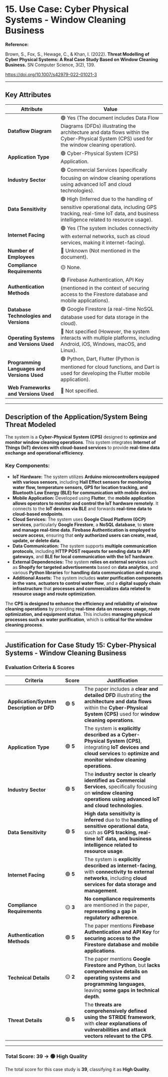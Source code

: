 # 15. Use Case: Cyber Physical Systems - Window Cleaning Business

**Reference:**

Brown, S., Fox, S., Hewage, C., & Khan, I. (2022). **Threat Modelling of Cyber Physical Systems: A Real Case Study Based on Window Cleaning Business.** SN Computer Science, 3(2), 139.

https://doi.org/10.1007/s42979-022-01021-3

---

## **Key Attributes**

| **Attribute** | **Value** |
| --- | --- |
| **Dataflow Diagram** | 🟢 Yes (The document includes Data Flow Diagrams (DFDs) illustrating the architecture and data flows within the Cyber-Physical System (CPS) used for the window cleaning operation). |
| **Application Type** | 🟢 Cyber-Physical System (CPS) Application. |
| **Industry Sector** | 🟢 Commercial Services (specifically focusing on window cleaning operations using advanced IoT and cloud technologies). |
| **Data Sensitivity** | 🟢 High (Inferred due to the handling of sensitive operational data, including GPS tracking, real-time IoT data, and business intelligence related to resource usage). |
| **Internet Facing** | 🟢 Yes (The system includes connectivity with external networks, such as cloud services, making it internet-facing). |
| **Number of Employees** | 🔴 Unknown (Not mentioned in the document). |
| **Compliance Requirements** | 🟡 None. |
| **Authentication Methods** | 🟢 Firebase Authentication, API Key (mentioned in the context of securing access to the Firestore database and mobile applications). |
| **Database Technologies and Versions** | 🟢 Google Firestore (a real-time NoSQL database used for data storage in the cloud). |
| **Operating Systems and Versions Used** | 🔴 Not specified (However, the system interacts with multiple platforms, including Android, iOS, Windows, macOS, and Linux). |
| **Programming Languages and Versions Used** | 🟢 Python, Dart, Flutter (Python is mentioned for cloud functions, and Dart is used for developing the Flutter mobile application). |
| **Web Frameworks and Versions Used** | 🔴 Not specified. |

---

## **Description of the Application/System Being Threat Modeled**

The system is a **Cyber-Physical System (CPS)** designed to **optimize and monitor window cleaning operations**. This system integrates **Internet of Things (IoT) devices with cloud-based services** to provide **real-time data exchange and operational efficiency**.

### **Key Components:**

- **IoT Hardware:** The system utilizes **Arduino microcontrollers equipped with various sensors**, including **Hall Effect sensors for monitoring water flow, temperature sensors, GPS for location tracking, and Bluetooth Low Energy (BLE) for communication with mobile devices**.
- **Mobile Application:** Developed using **Flutter**, the **mobile application allows operators to monitor and control the IoT hardware remotely**. It connects to the **IoT devices via BLE** and forwards **real-time data to cloud-based endpoints**.
- **Cloud Services:** The system uses **Google Cloud Platform (GCP) services**, particularly **Google Firestore**, a **NoSQL database**, to **store and manage real-time data**. **Firebase Authentication is employed to secure access**, ensuring that **only authorized users can create, read, update, or delete data**.
- **Data Communication:** The system supports **multiple communication protocols**, including **HTTP POST requests for sending data to API gateways**, and **BLE for local communication with the IoT hardware**.
- **External Dependencies:** The system **relies on external services** such as **Shopify for targeted advertisements** based on **data analytics**, and various **Python libraries** for **handling data communication and storage**.
- **Additional Assets:** The system includes **water purification components in the vans**, **actuators to control water flow**, and a **digital supply chain infrastructure** that **processes and commercializes data related to resource usage and route optimization**.

The **CPS is designed to enhance the efficiency and reliability of window cleaning operations** by providing **real-time data on resource usage, route optimization, and equipment status**. This includes **managing physical processes such as water purification**, which is **critical for the window cleaning process**.

---

## **Justification for Case Study 15: Cyber-Physical Systems - Window Cleaning Business**

### **Evaluation Criteria & Scores**

| **Criteria** | **Score** | **Justification** |
| --- | --- | --- |
| **Application/System Description or DFD** | 🟢 **5** | The paper includes a **clear and detailed DFD** illustrating **the architecture and data flows** within the **Cyber-Physical System (CPS)** used for **window cleaning operations**. |
| **Application Type** | 🟢 **5** | The system is **explicitly described as a Cyber-Physical System (CPS)**, integrating **IoT devices and cloud services** to **optimize and monitor window cleaning operations**. |
| **Industry Sector** | 🟢 **5** | The **industry sector is clearly identified as Commercial Services**, specifically focusing on **window cleaning operations using advanced IoT and cloud technologies**. |
| **Data Sensitivity** | 🟢 **5** | **High data sensitivity is inferred** due to the **handling of sensitive operational data**, such as **GPS tracking, real-time IoT data, and business intelligence related to resource usage**. |
| **Internet Facing** | 🟢 **5** | The system is **explicitly described as internet-facing**, with **connectivity to external networks**, including **cloud services for data storage and management**. |
| **Compliance Requirements** | 🟡 **3** | **No compliance requirements** are mentioned in the paper, **representing a gap in regulatory adherence**. |
| **Authentication Methods** | 🟢 **5** | The paper mentions **Firebase Authentication and API Key** for **securing access to the Firestore database and mobile applications**. |
| **Technical Details** | 🟡 **2** | The paper mentions **Google Firestore and Python**, but **lacks comprehensive details on operating systems and programming languages**, leaving **some gaps in technical depth**. |
| **Threat Details** | 🟢 **5** | The **threats are comprehensively defined using the STRIDE framework**, with **clear explanations of vulnerabilities and attack vectors relevant to the CPS**. |

---

### **Total Score: 39 → 🟢 High Quality**

The total score for this case study is **39**, classifying it as **High Quality**.
